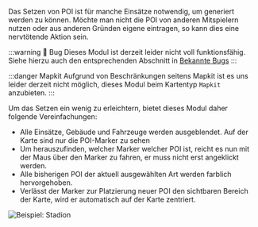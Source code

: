 Das Setzen von POI ist für manche Einsätze notwendig, um generiert werden zu können. Möchte man nicht die POI von anderen Mitspielern nutzen oder aus anderen Gründen eigene eintragen, so kann dies eine nervtötende Aktion sein.

:::warning 🐛 Bug
Dieses Modul ist derzeit leider nicht voll funktionsfähig. Siehe hierzu auch den entsprechenden Abschnitt in [Bekannte Bugs](/bugs#verbesserte-poi)
:::

:::danger Mapkit
Aufgrund von Beschränkungen seitens Mapkit ist es uns leider derzeit nicht möglich, dieses Modul beim Kartentyp `Mapkit` anzubieten.
:::

Um das Setzen ein wenig zu erleichtern, bietet dieses Modul daher folgende Vereinfachungen:
* Alle Einsätze, Gebäude und Fahrzeuge werden ausgeblendet. Auf der Karte sind nur die POI-Marker zu sehen
* Um herauszufinden, welcher Marker welcher POI ist, reicht es nun mit der Maus über den Marker zu fahren, er muss nicht erst angeklickt werden.
* Alle bisherigen POI der aktuell ausgewählten Art werden farblich hervorgehoben.
* Verlässt der Marker zur Platzierung neuer POI den sichtbaren Bereich der Karte, wird er automatisch auf der Karte zentriert.

![Beispiel: Stadion](/docs/assets/enhancedPOI/img/de_DE.png)
